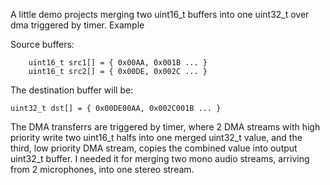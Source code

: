 A little demo projects merging two uint16_t buffers into one uint32_t over dma triggered by timer.
Example 

Source buffers:

        uint16_t src1[] = { 0x00AA, 0x001B ... }
        uint16_t src2[] = { 0x00DE, 0x002C ... }

The destination buffer will be:

	uint32_t dst[] = { 0x00DE00AA, 0x002C001B ... }

The DMA transferrs are triggered by timer, where 2 DMA  streams with high priority
write two uint16_t halfs into one merged uint32_t value, and the third, low priority
DMA stream, copies the combined value into output uint32_t buffer. I needed it for 
merging two mono audio streams, arriving from 2 microphones, into one stereo stream.
